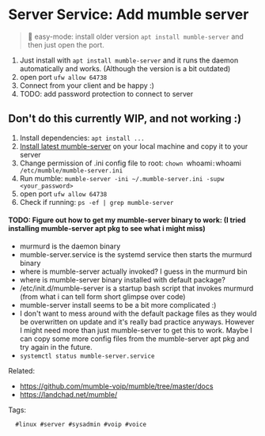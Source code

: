# Server Service: Add mumble server

> 🧐 easy-mode: install older version `apt install mumble-server` and then just open the port.

1. Just install with `apt install mumble-server` and it runs the daemon
   automatically and works. (Although the version is a bit outdated)
1. open port `ufw allow 64738`
1. Connect from your client and be happy :)
1. TODO: add password protection to connect to server

## Don't do this currently WIP, and not working :)

1. Install dependencies: `apt install ...`
1. [Install latest mumble-server][mumble] on your local machine and copy it to your server
1. Change permission of .ini config file to root: `chown `whoami`:`whoami` /etc/mumble/mumble-server.ini`
1. Run mumble: `mumble-server -ini ~/.mumble-server.ini -supw <your_password>`
1. open port `ufw allow 64738`
1. Check if running: `ps -ef | grep mumble-server`

#### TODO: Figure out how to get my mumble-server binary to work: (I tried installing mumble-server apt pkg to see what i might miss)

* murmurd is the daemon binary
* mumble-server.service is the systemd service then starts the murmurd binary
* where is mumble-server actually invoked? I guess in the murmurd bin
* where is mumble-server binary installed with default package?
* /etc/init.d/mumble-server is a startup bash script that invokes murmurd (from what i can tell form short glimpse over code)
* mumble-server install seems to be a bit more complicated :)
* I don't want to mess around with the default package files as they would be
  overwritten on update and it's really bad practice anyways. However I might
  need more than just mumble-server to get this to work. Maybe I can copy some
  more config files from the mumble-server apt pkg and try again in the future.
* `systemctl status mumble-server.service`

[mumble]:<https://github.com/SimonWoodtli/mumble>

Related:

* <https://github.com/mumble-voip/mumble/tree/master/docs>
* <https://landchad.net/mumble/>

Tags:

      #linux #server #sysadmin #voip #voice
